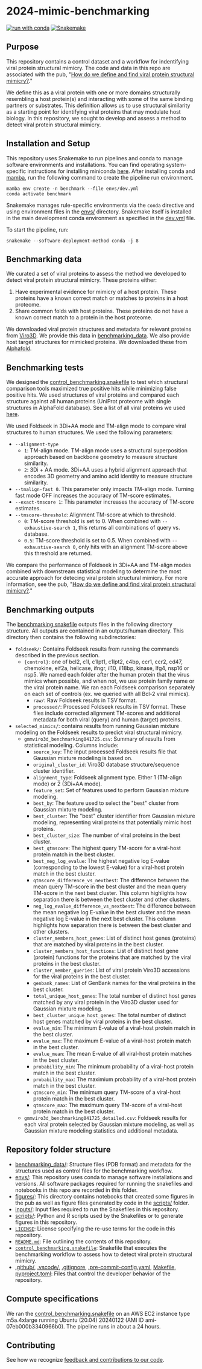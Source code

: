 # 2024-mimic-benchmarking

[![run with conda](http://img.shields.io/badge/run%20with-conda-3EB049?labelColor=000000&logo=anaconda)](https://docs.conda.io/projects/miniconda/en/latest/)
[![Snakemake](https://img.shields.io/badge/snakemake--green)](https://snakemake.readthedocs.io/en/stable/)

## Purpose

This repository contains a control dataset and a workflow for indentifying viral protein structural mimicry.
The code and data in this repo are associated with the pub, "[How do we define and find viral protein structural mimicry?](https://doi.org/10.57844/arcadia-1eu9-gcsx)."

We define this as a viral protein with one or more domains structurally resembling a host protein(s) and interacting with some of the same binding partners or substrates.
This definition allows us to use structural similarity as a starting point for identifying viral proteins that may modulate host biology.
In this repository, we sought to develop and assess a method to detect viral protein structural mimicry.


## Installation and Setup

This repository uses Snakemake to run pipelines and conda to manage software environments and installations. You can find operating system-specific instructions for installing miniconda [here](https://docs.conda.io/projects/miniconda/en/latest/). After installing conda and [mamba](https://mamba.readthedocs.io/en/latest/), run the following command to create the pipeline run environment.

```{bash}
mamba env create -n benchmark --file envs/dev.yml
conda activate benchmark
```

Snakemake manages rule-specific environments via the `conda` directive and using environment files in the [envs/](./envs/) directory. Snakemake itself is installed in the main development conda environment as specified in the [dev.yml](./envs/dev.yml) file.

To start the pipeline, run:

```{bash}
snakemake --software-deployment-method conda -j 8
```

## Benchmarking data

We curated a set of viral proteins to assess the method we developed to detect viral protein structural mimicry.
These proteins either:
1. Have experimental evidence for mimicry of a host protein. These proteins have a known correct match or matches to proteins in a host proteome.
2. Share common folds with host proteins. These proteins do not have a known correct match to a protein in the host proteome.

We downloaded viral protein structures and metadata for relevant proteins from [Viro3D](https://viro3d.cvr.gla.ac.uk).
We provide this data in [benchmarking_data](./benchmarking_data).
We also provide host target structures for mimicked proteins.
We downloaded these from [Alphafold](https://alphafold.ebi.ac.uk/).

## Benchmarking tests

We designed the [control_benchmarking.snakefile](./control_benchmarking.snakefile) to test which structural comparison tools maximized true positive hits while minimizing false positive hits.
We used structures of viral proteins and compared each structure against all human proteins (UniProt proteome with single structures in AlphaFold database).
See a list of all viral proteins we used [here](./benchmarking_data/controls/control_metadata.tsv).

We used Foldseek in 3Di+AA mode and TM-align mode to compare viral structures to human structures.
We used the following parameters:
* `--alignment-type`
    * `1`: TM-align mode. TM-align mode uses a structural superposition approach based on backbone geometry to measure structure similarity.
    * `2`: 3Di + AA mode.  3Di+AA uses a hybrid alignment approach that encodes 3D geometry and amino acid identity to measure structure similarity.
* `--tmalign-fast 0`. This parameter only impacts TM-align mode. Turning fast mode OFF increases the accuracy of TM-score estimates.
* `--exact-tmscore 1`: This parameter increases the accuracy of TM-score estimates.
* `--tmscore-threshold`: Alignment TM-score at which to threshold.
    * `0`: TM-score threshold is set to 0. When combined with `--exhaustive-search 1`, this returns all combinations of query vs. database. 
    * `0.5`: TM-score threshold is set to 0.5. When combined with `--exhaustive-search 0`, only hits with an alignment TM-score above this threshold are returned. 

We compare the performance of Foldseek in 3Di+AA and TM-align modes combined with downstream statistical modeling to determine the most accurate approach for detecing viral protein structural mimicry.
For more information, see the pub, "[How do we define and find viral protein structural mimicry?](https://doi.org/10.57844/arcadia-1eu9-gcsx)." 

## Benchmarking outputs

The [benchmarking snakefile](./control_benchmarking.snakefile) outputs files in the following directory structure.
All outputs are contained in an outputs/human directory.
This directory then contains the following subdirectories:
 
* `foldseek/`: Contains Foldseek results from running the commands described in the previous section.
    * `{control}`: one of bcl2, c1l, c1lpt1, c1lpt2, c4bp, ccr1, ccr2, cd47, chemokine, eif2a, helicase, ifngr, il10, il18bp, kinase, lfg4, nsp16 or nsp5. We named each folder after the human protein that the virus mimics when possible, and when not, we use protein family name or the viral protein name. We ran each Foldseek comparison separately on each set of controls (ex. we queried with all Bcl-2 viral mimics).
        * `raw/`: Raw Foldseek results in TSV format.
        * `processed/`: Processed Foldseek results in TSV format. These files include corrected alignment TM-scores and additional metadata for both viral (query) and human (target) proteins.
* `selected_mimics/`: contains results from running Gaussian mixture modeling on the Foldseek results to predict viral structural mimicry.
    * `gmmviro3d_benchmarking041725.csv`: Summary of results from statistical modeling. Columns include:
        * `source_key`: The input processed Foldseek results file that Gaussian mixture modeling is based on.
        * `original_cluster_id`: Viro3D database structure/sequence cluster identifier.
        * `alignment_type`: Foldseek alignment type. Either 1 (TM-align mode) or 2 (3Di+AA mode).
        * `feature_set`: Set of features used to perform Gaussian mixture modeling.
        * `best_by`: The feature used to select the "best" cluster from Gaussian mixture modeling.
        * `best_cluster`: The "best" cluster identifier from Gaussian mixture modeling, representing viral proteins that potentially mimic host proteins.
        * `best_cluster_size`: The number of viral proteins in the best cluster.
        * `best_qtmscore`: The highest query TM-score for a viral-host protein match in the best cluster.
        * `best_neg_log_evalue`: The highest negative log E-value (corresponding to the lowest E-value) for a viral-host protein match in the best cluster.
        * `qtmscore_difference_vs_nextbest`: The difference between the mean query TM-score in the best cluster and the mean query TM-score in the next best cluster. This column highlights how separation there is between the best cluster and other clusters.
        * `neg_log_evalue_difference_vs_nextbest`: The difference between the mean negative log E-value in the best cluster and the mean negative log E-value in the next best cluster. This column highlights how separation there is between the best cluster and other clusters.
        * `cluster_members_host_genes`: List of distinct host genes (proteins) that are matched by viral proteins in the best cluster.
        * `cluster_members_host_functions`: List of distinct host gene (protein) functions for the proteins that are matched by the viral proteins in the best cluster.
        * `cluster_member_queries`: List of viral protein Viro3D accessions for the viral proteins in the best cluster.
        * `genbank_names`: List of GenBank names for the viral proteins in the best cluster.
        * `total_unique_host_genes`: The total number of distinct host genes matched by any viral protein in the Viro3D cluster used for Gaussian mixture modeling.
        * `best_cluster_unique_host_genes`: The total number of distinct host genes matched by viral proteins in the best cluster.
        * `evalue_min`: The minimum E-value of a viral-host protein match in the best cluster.
        * `evalue_max`: The maximum E-value of a viral-host protein match in the best cluster.
        * `evalue_mean`: The mean E-value of all viral-host protein matches in the best cluster.
        * `probability_min`: The minimum probability of a viral-host protein match in the best cluster.
        * `probability_max`: The maximium probability of a viral-host protein match in the best cluster.
        * `qtmscore_min`: The minimum query TM-score of a viral-host protein match in the best cluster.
        * `qtmscore_max`: The maximum query TM-score of a viral-host protein match in the best cluster.
    * `gmmviro3d_benchmarking041725_detailed.csv`: Foldseek results for each viral protein selected by Gaussian mixture modeling, as well as Gaussian mixture modeling statistics and additional metadata.


## Repository folder structure

* [benchmarking_data/](./benchmarking_data): Structure files (PDB format) and metadata for the structures used as control files for the benchmarking workflow.
* [envs/](./envs): This repository uses conda to manage software installations and versions. All software packages required for running the snakefiles and notebooks in this repo are recorded in this folder.
* [figures/](./figures/): This directory contains notebooks that created some figures in the pub as well as figure files generated by code in the [scripts/](./scripts) folder.
* [inputs/](./inputs/): Input files required to run the Snakefiles in this repository.
* [scripts/](./scripts): Python and R scripts used by the Snakefiles or to generate figures in this repository.
* [`LICENSE`](./LICENSE): License specifying the re-use terms for the code in this repository.
* [`README.md`](./README.md): File outlining the contents of this repository.
* [`control_benchmarking.snakefile`](./control_benchmarking.snakefile): Snakefile that executes the benchmarking workflow to assess how to detect viral protein structural mimicry.
* [.github/](./.github), [.vscode/](./.vscode), [.gitignore](./.gitignore), [.pre-commit-config.yaml](./.pre-commit-config.yaml), [Makefile](./Makefile), [pyproject.toml](./pyproject.toml): Files that control the developer behavior of the repository.

## Compute specifications

We ran the [control_benchmarking.snakefile](control_benchmarking.snakefile) on an AWS EC2 instance type m5a.4xlarge running Ubuntu (20.04) 20240122 (AMI ID ami-07eb000b3340966b0).
The pipeline runs in about a 24 hours.

## Contributing

See how we recognize [feedback and contributions to our code](https://github.com/Arcadia-Science/arcadia-software-handbook/blob/main/guides-and-standards/guide-credit-for-contributions.md).
